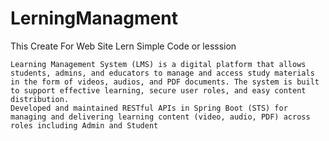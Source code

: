 # LerningManagment
This Create For Web Site Lern Simple  Code or lesssion


	Learning Management System (LMS) is a digital platform that allows students, admins, and educators to manage and access study materials in the form of videos, audios, and PDF documents. The system is built to support effective learning, secure user roles, and easy content distribution. 
	Developed and maintained RESTful APIs in Spring Boot (STS) for managing and delivering learning content (video, audio, PDF) across roles including Admin and Student

